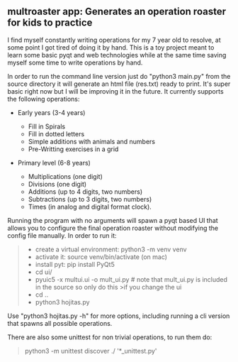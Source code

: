 ## multroaster app: Generates an operation roaster for kids to practice

I find myself constantly writing operations for my 7 year old to resolve, at some point I got tired of doing it by hand. This is a toy project meant to learn some basic pyqt and web technologies while at the same time saving myself some time to write operations by hand.

In order to run the command line version just do "python3 main.py" from the source directory it will generate an html file (res.txt) ready to print. It's super basic right now but I will be improving it in the future.
It currently supports the following operations:


* Early years (3-4 years)
  * Fill in Spirals
  * Fill in dotted letters
  * Simple additions with animals and numbers
  * Pre-Writting exercises in a grid


* Primary level (6-8 years)
  *  Multiplications (one digit)
  *  Divisions (one digit)
  *  Additions (up to 4 digits, two numbers)
  *  Subtractions (up to 3 digits, two numbers)
  *  Times (in analog and digital format clock).

Running the program with no arguments will spawn a pyqt based UI that allows you to configure the final operation roaster without modifying the config file manually. In order to run it:

> * create a virtual environment: python3 -m venv venv
>* activate it: source venv/bin/activate (on mac)
>* install pyt: pip install PyQt5
>* cd ui/
>* pyuic5 -x multui.ui -o mult_ui.py # note that mult_ui.py is included in the source so only do this >if you change the ui
>* cd ..
>* python3 hojitas.py

Use "python3 hojitas.py -h" for more options, including running a cli version that spawns all possible operations.

There are also some unittest for non trivial operations, to run them do:
> python3 -m unittest discover ./ '*_unittest.py'
